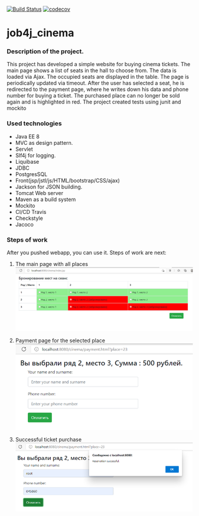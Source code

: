 [![Build Status](https://travis-ci.org/dmitriyermoshin19/job4j_cinema.svg?branch=main)](https://travis-ci.org/dmitriyermoshin19/job4j_cinema)
[![codecov](https://codecov.io/gh/dmitriyermoshin19/job4j_cinema/branch/main/graph/badge.svg?token=FWHJRAAC9M)](https://codecov.io/gh/dmitriyermoshin19/job4j_cinema)
# job4j_cinema
### Description of the project.
This project has developed a simple website for buying cinema tickets. The main page shows a list of seats in the hall to choose from. The data is loaded via Ajax. The occupied seats are displayed in the table. The page is periodically updated via timeout. After the user has selected a seat, he is redirected to the payment page, where he writes down his data and phone number for buying a ticket. The purchased place can no longer be sold again and is highlighted in red. The project created tests using junit and mockito

### Used technologies
- Java EE 8
- MVC as design pattern.
- Servlet
- Slf4j for logging.
- Liquibase
- JDBC
- PostgresSQL
- Front(jsp/jstl/js/HTML/bootstrap/CSS/ajax)
- Jackson for JSON building.
- Tomcat Web server
- Maven as a build system
- Mockito  
- CI/CD Travis
- Checkstyle
- Jacoco

### Steps of work
After you pushed webapp, you can use it. Steps of work are next:

1. The main page with all places
   ![GitHub Logo](images/all.png)


2. Payment page for the selected place
   ![GitHub Logo](images/op.png)
   

3. Successful ticket purchase
   ![GitHub Logo](images/pok.png)